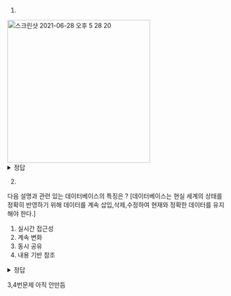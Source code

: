 1.
<img width="325" alt="스크린샷 2021-06-28 오후 5 28 20" src="https://user-images.githubusercontent.com/84062336/123605640-05f9f400-d837-11eb-9263-4f108dde0835.png">
<details>
   <summary> 정답 </summary>
   <div markdown= "1">
   FROM -  WHERE - GROPU BY - HAVING - SELECT - ORDER BY
   </div>
   </details>
   
2.
다음 설명과 관련 있는 데이터베이스의 특징은 ? 
[데이터베이스는 현실 세계의 상태를 정확히 반영하기 위해 데이터를 계속 삽입,삭제,수정하여
현재와 정확한 데이터를 유지해야 한다.]
1) 실시간 접근성
2) 계속 변화
3) 동시 공유
4) 내용 기반 참조
<details>
   <summary> 정답 </summary>
   <div markdown= "1">
   2번 
   현재 정확한 데이터를 유지하기 위해서는 데이터베이스가 이전과 다르게 [계속 변화]가 필요
   </div>
   </details>
   
3,4번문제 아직 안만듬


